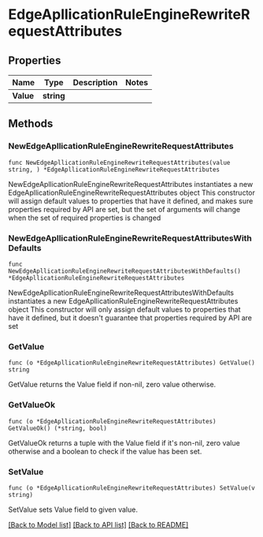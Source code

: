 # EdgeApllicationRuleEngineRewriteRequestAttributes

## Properties

Name | Type | Description | Notes
------------ | ------------- | ------------- | -------------
**Value** | **string** |  | 

## Methods

### NewEdgeApllicationRuleEngineRewriteRequestAttributes

`func NewEdgeApllicationRuleEngineRewriteRequestAttributes(value string, ) *EdgeApllicationRuleEngineRewriteRequestAttributes`

NewEdgeApllicationRuleEngineRewriteRequestAttributes instantiates a new EdgeApllicationRuleEngineRewriteRequestAttributes object
This constructor will assign default values to properties that have it defined,
and makes sure properties required by API are set, but the set of arguments
will change when the set of required properties is changed

### NewEdgeApllicationRuleEngineRewriteRequestAttributesWithDefaults

`func NewEdgeApllicationRuleEngineRewriteRequestAttributesWithDefaults() *EdgeApllicationRuleEngineRewriteRequestAttributes`

NewEdgeApllicationRuleEngineRewriteRequestAttributesWithDefaults instantiates a new EdgeApllicationRuleEngineRewriteRequestAttributes object
This constructor will only assign default values to properties that have it defined,
but it doesn't guarantee that properties required by API are set

### GetValue

`func (o *EdgeApllicationRuleEngineRewriteRequestAttributes) GetValue() string`

GetValue returns the Value field if non-nil, zero value otherwise.

### GetValueOk

`func (o *EdgeApllicationRuleEngineRewriteRequestAttributes) GetValueOk() (*string, bool)`

GetValueOk returns a tuple with the Value field if it's non-nil, zero value otherwise
and a boolean to check if the value has been set.

### SetValue

`func (o *EdgeApllicationRuleEngineRewriteRequestAttributes) SetValue(v string)`

SetValue sets Value field to given value.



[[Back to Model list]](../README.md#documentation-for-models) [[Back to API list]](../README.md#documentation-for-api-endpoints) [[Back to README]](../README.md)


